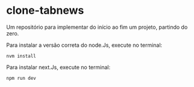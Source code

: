 # clone-tabnews

Um repositório para implementar do início ao fim um projeto, partindo do zero.

Para instalar a versão correta do node.Js, execute no terminal:

`
nvm install
`

Para instalar next.Js, execute no terminal:

`
npm run dev
`

